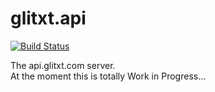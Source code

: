 # glitxt.api

[![Build Status](https://travis-ci.org/glitxt/glitxt.api.png?branch=master)](https://travis-ci.org/glitxt/glitxt.api)

The api.glitxt.com server.  
At the moment this is totally Work in Progress...  
